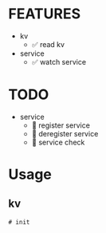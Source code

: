 # FEATURES
- kv
  - ✅ read kv
- service
  - ✅ watch service
# TODO
- service
  - 🚂 register service
  - 🚰 deregister service
  - 🚰 service check

# Usage
## kv
```shell
# init

```